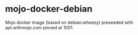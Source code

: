 mojo-docker-debian
==================

Mojo docker image (based on debian:wheezy) preseeded with apt.withmojo.com pinned at 1001.
